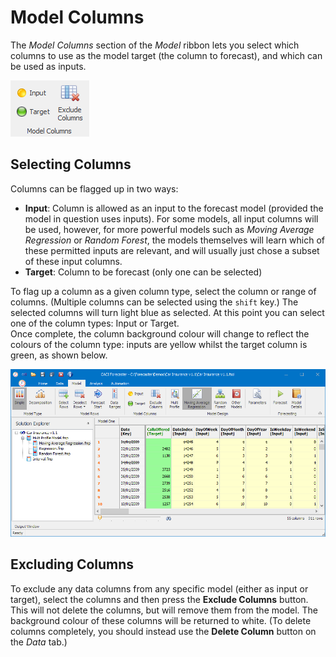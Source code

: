# Model Columns

The *Model Columns* section of the *Model* ribbon lets you select which columns to use as the model target (the column to forecast), and which can be used as inputs.

![Target and Inputs in the Data Grid](imgs/Forecasting_ModelColumnsRibbon.png)


## Selecting Columns
Columns can be flagged up in two ways: 
-	**Input**:  Column is allowed as an input to the forecast model (provided the model in question uses inputs). For some models, all input columns will be used, however, for more powerful models such as *Moving Average Regression* or *Random Forest*, the models themselves will learn which of these permitted inputs are relevant, and will usually just chose a subset of these input columns.
-	**Target**:  Column to be forecast (only one can be selected)

To flag up a column as a given column type, select the column or range of columns. (Multiple columns can be selected using the `shift` key.) The selected columns will turn light blue as selected.  At this point you can select one of the column types: Input or Target.  
Once complete, the column background colour will change to reflect the colours of the column type: inputs are yellow whilst the target column is green, as shown below.
 

![Target and Inputs in the Data Grid](imgs/ModelColumns_TargetInput.png)


## Excluding Columns
To exclude any data columns from any specific model (either as input or target), select the columns and then press the **Exclude Columns** button. This will not delete the columns, but will remove them from the model. The background colour of these columns will be returned to white.
(To delete columns completely, you should instead use the **Delete Column** button on the *Data* tab.)
